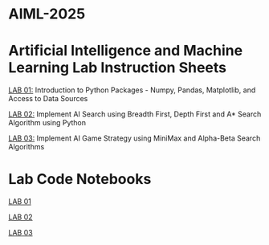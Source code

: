 # AIML-2025
# Artificial Intelligence and Machine Learning Lab Instruction Sheets

<a href="">LAB 01:</a> Introduction to Python Packages - Numpy, Pandas, Matplotlib, and Access to Data Sources

<a href="">LAB 02:</a> Implement AI Search using Breadth First, Depth First and A* Search Algorithm using Python

<a href="">LAB 03:</a> Implement AI Game Strategy using MiniMax and Alpha-Beta Search Algorithms

# Lab Code Notebooks

<a href="">LAB 01</a>

<a href="">LAB 02</a>

<a href="">LAB 03</a>

